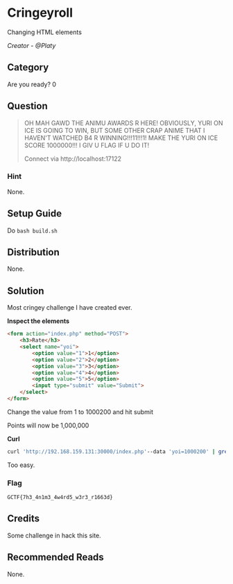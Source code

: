 # Cringeyroll
Changing HTML elements

<i>Creator - @Platy</i>

## Category
Are you ready? 0

## Question
>OH MAH GAWD THE ANIMU AWARDS R HERE! OBVIOUSLY, YURI ON ICE IS GOING TO WIN, BUT SOME OTHER CRAP ANIME THAT I HAVEN'T WATCHED B4 R WINNING!!!11!!!1! MAKE THE YURI ON ICE SCORE 1000000!!! I GIV U FLAG IF U DO IT!
>
>Connect via http://localhost:17122

### Hint
None.

## Setup Guide
Do `bash build.sh`

## Distribution
None.

## Solution
Most cringey challenge I have created ever.

<b>Inspect the elements</b>
```html
<form action="index.php" method="POST">
	<h3>Rate</h3>
	<select name="yoi">
		<option value="1">1</option>
		<option value="2">2</option>
		<option value="3">3</option>
		<option value="4">4</option>
		<option value="5">5</option>
		<input type="submit" value="Submit">
	</select>
</form>
```
Change the value from 1 to 1000200 and hit submit

Points will now be 1,000,000

<b>Curl</b>
```bash
curl 'http://192.168.159.131:30000/index.php'--data 'yoi=1000200' | grep GCTF
```

Too easy.

### Flag
`GCTF{7h3_4n1m3_4w4rd5_w3r3_r1663d}`

## Credits
Some challenge in hack this site.

## Recommended Reads
None.